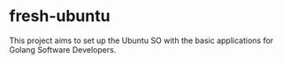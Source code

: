 # fresh-ubuntu
This project aims to set up the Ubuntu SO with the basic applications for Golang Software Developers.
